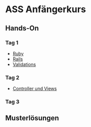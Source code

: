 # ASS Anfängerkurs



## Hands-On

### Tag 1

  * [Ruby](handson/ruby.html "Ruby Hands-On - Tag 1")
  * [Rails](handson/rails.html "Rails Hands-On - Tag 1")
  * [Validations](handson/validations.html "Validations Hands-On - Tag 1")
  
### Tag 2

  * [Controller und Views](handson/controller_und_views.html "Controller/Views Hands-On - Tag 2")

### Tag 3

## Musterlösungen

